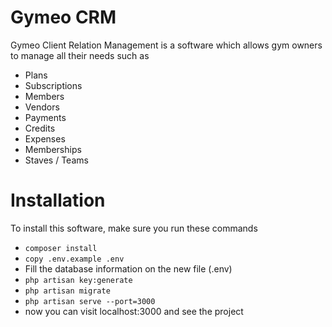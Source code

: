 # Gymeo CRM
<p>
    Gymeo Client Relation Management is a software which allows gym owners to manage all their needs such as
    <ul>
        <li>Plans</li>
        <li>Subscriptions</li>
        <li>Members</li>
        <li>Vendors</li>
        <li>Payments</li>
        <li>Credits</li>
        <li>Expenses</li>
        <li>Memberships</li>
        <li>Staves / Teams</li>
    </ul>
</p>

# Installation
<p>To install this software, make sure you run these commands</p>
<ul>
    <li>
        <code>composer install</code>
    </li>
    <li>
        <code>copy .env.example .env</code>
    </li>
    <li>
        Fill the database information on the new file (.env)
    </li>
    <li>
        <code>php artisan key:generate</code>
    </li>
    <li>
        <code>php artisan migrate</code>
    </li>
    <li>
        <code>php artisan serve --port=3000</code>
    </li>
    <li>
        now you can visit localhost:3000 and see the project
    </li>
</ul>